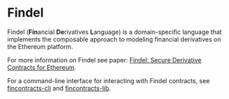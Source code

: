 # Findel

Findel (**Fin**ancial **De**rivatives **L**anguage) is a domain-specific language that implements the composable approach to modeling financial derivatives on the Ethereum platform.

For more information on Findel see paper: [Findel: Secure Derivative Contracts for Ethereum](https://orbilu.uni.lu/handle/10993/30975).

For a command-line interface for interacting with Findel contracts, see [fincontracts-cli](https://github.com/asiron/fincontracts-cli) and [fincontracts-lib](fincontracts-lib).
